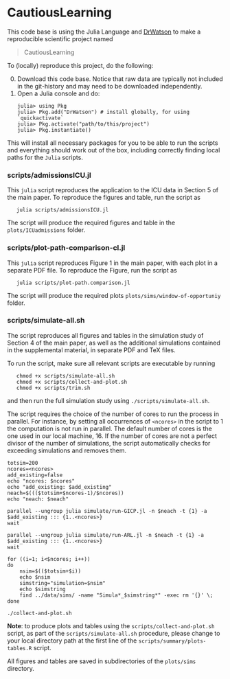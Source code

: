 # CautiousLearning

This code base is using the Julia Language and [DrWatson](https://juliadynamics.github.io/DrWatson.jl/stable/)
to make a reproducible scientific project named
> CautiousLearning

To (locally) reproduce this project, do the following:

0. Download this code base. Notice that raw data are typically not included in the
   git-history and may need to be downloaded independently.
1. Open a Julia console and do:
   ```
   julia> using Pkg
   julia> Pkg.add("DrWatson") # install globally, for using `quickactivate`
   julia> Pkg.activate("path/to/this/project")
   julia> Pkg.instantiate()
   ```

This will install all necessary packages for you to be able to run the scripts and
everything should work out of the box, including correctly finding local paths for the `Julia` scripts.

### scripts/admissionsICU.jl

This `julia` script reproduces the application to the ICU data in Section 5 of the main paper.
To reproduce the figures and table, run the script as
```
   julia scripts/admissionsICU.jl
```
The script will produce the required figures and table in the `plots/ICUadmissions` folder.

### scripts/plot-path-comparison-cl.jl

This `julia` script reproduces Figure 1 in the main paper, with each plot in a separate PDF file.
To reproduce the Figure, run the script as
```
   julia scripts/plot-path.comparison.jl
```
The script will produce the required plots `plots/sims/window-of-opportuniy` folder.

### scripts/simulate-all.sh
The script reproduces all figures and tables in the simulation study of Section  4 of the main paper, as well as the additional simulations contained in the supplemental material, in separate PDF and TeX files.

To run the script, make sure all relevant scripts are executable by running
```
   chmod +x scripts/simulate-all.sh
   chmod +x scripts/collect-and-plot.sh
   chmod +x scripts/trim.sh
```
and then run the full simulation study using `./scripts/simulate-all.sh`.

The script requires the choice of the number of cores to run the process in parallel.
For instance, by setting all occurrences of `<ncores>` in the script to 1 the computation is not run in parallel.
The default number of cores is the one used in our local machine, 16.
If the number of cores are not a perfect divisor of the number of simulations, the script automatically checks for exceeding simulations and removes them.

```
totsim=200
ncores=<ncores>
add_existing=false
echo "ncores: $ncores"
echo "add_existing: $add_existing"
neach=$((($totsim+$ncores-1)/$ncores))
echo "neach: $neach"

parallel --ungroup julia simulate/run-GICP.jl -n $neach -t {1} -a $add_existing ::: {1..<ncores>}
wait

parallel --ungroup julia simulate/run-ARL.jl -n $neach -t {1} -a $add_existing ::: {1..<ncores>}
wait

for ((i=1; i<$ncores; i++))
do
    nsim=$(($totsim+$i))
    echo $nsim
    simstring="simulation=$nsim"
    echo $simstring
    find ../data/sims/ -name "Simula*_$simstring*" -exec rm '{}' \;
done

./collect-and-plot.sh
```
**Note**: to produce plots and tables using the `scripts/collect-and-plot.sh` script, as part of the `scripts/simulate-all.sh` procedure, please change to your local directory path at the first line of the `scripts/summary/plots-tables.R` script.

All figures and tables are saved in subdirectories of the `plots/sims` directory.
